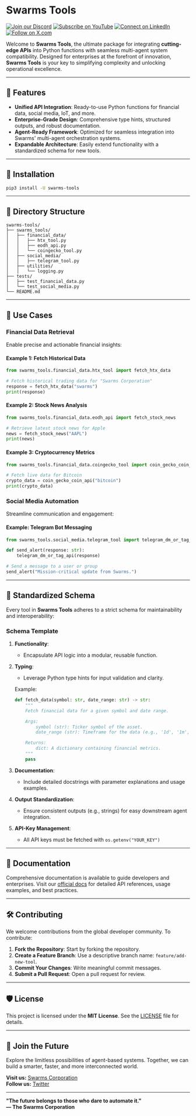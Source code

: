 # Swarms Tools

[![Join our Discord](https://img.shields.io/badge/Discord-Join%20our%20server-5865F2?style=for-the-badge&logo=discord&logoColor=white)](https://discord.gg/agora-999382051935506503) [![Subscribe on YouTube](https://img.shields.io/badge/YouTube-Subscribe-red?style=for-the-badge&logo=youtube&logoColor=white)](https://www.youtube.com/@kyegomez3242) [![Connect on LinkedIn](https://img.shields.io/badge/LinkedIn-Connect-blue?style=for-the-badge&logo=linkedin&logoColor=white)](https://www.linkedin.com/in/kye-g-38759a207/) [![Follow on X.com](https://img.shields.io/badge/X.com-Follow-1DA1F2?style=for-the-badge&logo=x&logoColor=white)](https://x.com/kyegomezb)


Welcome to **Swarms Tools**, the ultimate package for integrating **cutting-edge APIs** into Python functions with seamless multi-agent system compatibility. Designed for enterprises at the forefront of innovation, **Swarms Tools** is your key to simplifying complexity and unlocking operational excellence.

---

## 🚀 Features

- **Unified API Integration**: Ready-to-use Python functions for financial data, social media, IoT, and more.
- **Enterprise-Grade Design**: Comprehensive type hints, structured outputs, and robust documentation.
- **Agent-Ready Framework**: Optimized for seamless integration into Swarms' multi-agent orchestration systems.
- **Expandable Architecture**: Easily extend functionality with a standardized schema for new tools.

---

## 🔧 Installation

```bash
pip3 install -U swarms-tools
```

---

## 📂 Directory Structure

```plaintext
swarms-tools/
├── swarms_tools/
│   ├── financial_data/
│   │   ├── htx_tool.py
│   │   ├── eodh_api.py
│   │   └── coingecko_tool.py
│   ├── social_media/
│   │   ├── telegram_tool.py
│   ├── utilities/
│   │   └── logging.py
├── tests/
│   ├── test_financial_data.py
│   └── test_social_media.py
└── README.md
```

---

## 💼 Use Cases

### Financial Data Retrieval
Enable precise and actionable financial insights:

#### Example 1: Fetch Historical Data
```python
from swarms_tools.financial_data.htx_tool import fetch_htx_data

# Fetch historical trading data for "Swarms Corporation"
response = fetch_htx_data("swarms")
print(response)
```

#### Example 2: Stock News Analysis
```python
from swarms_tools.financial_data.eodh_api import fetch_stock_news

# Retrieve latest stock news for Apple
news = fetch_stock_news("AAPL")
print(news)
```

#### Example 3: Cryptocurrency Metrics
```python
from swarms_tools.financial_data.coingecko_tool import coin_gecko_coin_api

# Fetch live data for Bitcoin
crypto_data = coin_gecko_coin_api("bitcoin")
print(crypto_data)
```

### Social Media Automation
Streamline communication and engagement:

#### Example: Telegram Bot Messaging
```python
from swarms_tools.social_media.telegram_tool import telegram_dm_or_tag_api

def send_alert(response: str):
    telegram_dm_or_tag_api(response)

# Send a message to a user or group
send_alert("Mission-critical update from Swarms.")
```

---

## 🧩 Standardized Schema

Every tool in **Swarms Tools** adheres to a strict schema for maintainability and interoperability:

### Schema Template

1. **Functionality**:
   - Encapsulate API logic into a modular, reusable function.

2. **Typing**:
   - Leverage Python type hints for input validation and clarity.

   Example:
   ```python
   def fetch_data(symbol: str, date_range: str) -> str:
       """
       Fetch financial data for a given symbol and date range.

       Args:
           symbol (str): Ticker symbol of the asset.
           date_range (str): Timeframe for the data (e.g., '1d', '1m', '1y').

       Returns:
           dict: A dictionary containing financial metrics.
       """
       pass
   ```

3. **Documentation**:
   - Include detailed docstrings with parameter explanations and usage examples.

4. **Output Standardization**:
   - Ensure consistent outputs (e.g., strings) for easy downstream agent integration.

5. **API-Key Management**:
    - All API keys must be fetched with `os.getenv("YOUR_KEY")`


---

## 📖 Documentation

Comprehensive documentation is available to guide developers and enterprises. Visit our [official docs](https://docs.swarms.world) for detailed API references, usage examples, and best practices.

---

## 🛠 Contributing

We welcome contributions from the global developer community. To contribute:

1. **Fork the Repository**: Start by forking the repository.
2. **Create a Feature Branch**: Use a descriptive branch name: `feature/add-new-tool`.
3. **Commit Your Changes**: Write meaningful commit messages.
4. **Submit a Pull Request**: Open a pull request for review.

---

## 🛡️ License

This project is licensed under the **MIT License**. See the [LICENSE](LICENSE) file for details.

---

## 🌠 Join the Future

Explore the limitless possibilities of agent-based systems. Together, we can build a smarter, faster, and more interconnected world.

**Visit us:** [Swarms Corporation](https://swarms.ai)  
**Follow us:** [Twitter](https://twitter.com/swarms_corp)

---

**"The future belongs to those who dare to automate it."**  
**— The Swarms Corporation**

